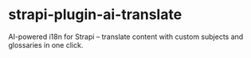 # strapi-plugin-ai-translate

AI-powered i18n for Strapi – translate content with custom subjects and glossaries in one click.

